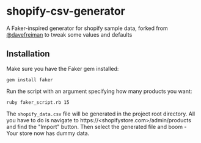 shopify-csv-generator
===================

A Faker-inspired generator for shopify sample data, forked from [@davefreiman](https://github.com/davefreiman/shopify-sample-data) to tweak some values and defaults

## Installation

Make sure you have the Faker gem installed:

    gem install faker

Run the script with an argument specifying how many products you want:

    ruby faker_script.rb 15

The `shopify_data.csv` file will be generated in the project root directory. All you have to do is navigate to https://<shopifystore.com>/admin/products and find the "Import" button. Then select the generated file and boom - Your store now has dummy data.